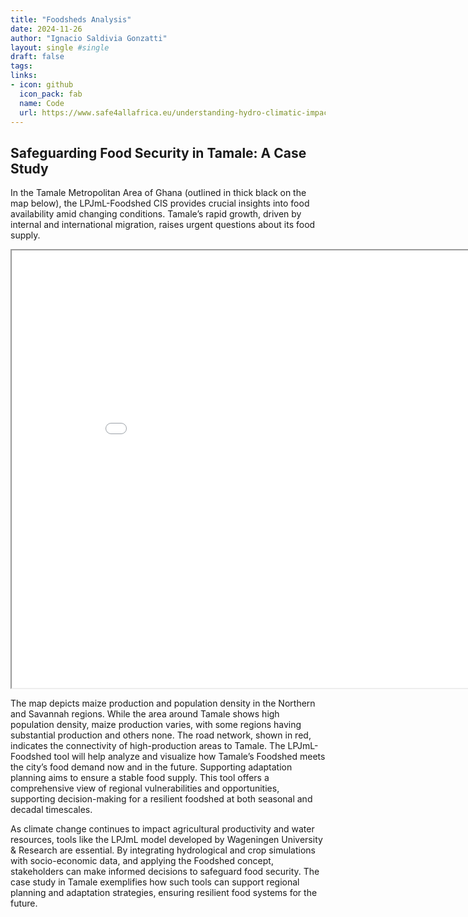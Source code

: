 ```yaml
---
title: "Foodsheds Analysis"
date: 2024-11-26
author: "Ignacio Saldivia Gonzatti"
layout: single #single
draft: false
tags:
links:
- icon: github
  icon_pack: fab
  name: Code
  url: https://www.safe4allafrica.eu/understanding-hydro-climatic-impacts-on-crops-and-hydrology-the-lpjml-model/
---
```


<h2> Safeguarding Food Security in Tamale: A Case Study </h2>

In the Tamale Metropolitan Area of Ghana (outlined in thick black on the map below), the LPJmL-Foodshed CIS provides crucial insights into food availability amid changing conditions. Tamale’s rapid growth, driven by internal and international migration, raises urgent questions about its food supply.

<p align="center" id="tamaleCropPop">
    <iframe src="crop_production_population_density.html" width="900" height="700"></iframe>
</p>

The map depicts maize production and population density in the Northern and Savannah regions. While the area around Tamale shows high population density, maize production varies, with some regions having substantial production and others none. The road network, shown in red, indicates the connectivity of high-production areas to Tamale.
The LPJmL-Foodshed tool will help analyze and visualize how Tamale’s Foodshed meets the city’s food demand now and in the future. Supporting adaptation planning aims to ensure a stable food supply. This tool offers a comprehensive view of regional vulnerabilities and opportunities, supporting decision-making for a resilient foodshed at both seasonal and decadal timescales.

As climate change continues to impact agricultural productivity and water resources, tools like the LPJmL model developed by Wageningen University & Research are essential. By integrating hydrological and crop simulations with socio-economic data, and applying the Foodshed concept, stakeholders can make informed decisions to safeguard food security. The case study in Tamale exemplifies how such tools can support regional planning and adaptation strategies, ensuring resilient food systems for the future.